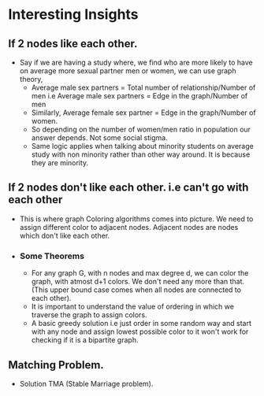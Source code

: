 # Interesting Insights

## If 2 nodes like each other.
- Say if we are having a study where, we find who are more likely to have on average more sexual partner men or women, we can use graph theory, 
  - Average male sex partners = Total number of relationship/Number of men i.e Average male sex partners = Edge in the graph/Number of men
  - Similarly, Average female sex partner = Edge in the graph/Number of women.
  - So depending on the number of women/men ratio in population our answer depends. Not some social stigma.
  - Same logic applies when talking about minority students on average study with non minority rather than other way around. It is because they are minority.

## If 2 nodes don't like each other. i.e can't go with each other
- This is where graph Coloring algorithms comes into picture. We need to assign different color to adjacent nodes. Adjacent nodes are nodes which don't like each other.
- ### Some Theorems
  - For any graph G, with n nodes and max degree d, we can color the graph, with atmost d+1 colors. We don't need any more than that. (This upper bound case comes when all nodes are connected to each other).
  - It is important to understand the value of ordering in which we traverse the graph to assign colors.
  - A basic greedy solution i.e just order in some random way and start with any node and assign lowest possible color to it won't work for checking if it is a bipartite graph.


## Matching Problem.
- Solution TMA (Stable Marriage problem).
